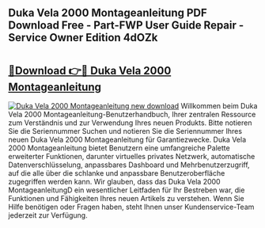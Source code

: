 ## Duka Vela 2000 Montageanleitung PDF Download Free - Part-FWP User Guide Repair - Service Owner Edition 4dOZk

# <h2><a href="http://df7a4t.blite.top/?on=Duka+Vela+2000+Montageanleitung">🔗Download 👉🔴 Duka Vela 2000 Montageanleitung</a></h2>

[![Duka Vela 2000 Montageanleitung new download](https://i.imgur.com/lujVjoI.png)](http://df7a4t.blite.top/?on=Duka+Vela+2000+Montageanleitung)
Willkommen beim Duka Vela 2000 Montageanleitung-Benutzerhandbuch, Ihrer zentralen Ressource zum Verständnis und zur Verwendung Ihres neuen Produkts. Bitte notieren Sie die Seriennummer Suchen und notieren Sie die Seriennummer Ihres neuen Duka Vela 2000 Montageanleitung für Garantiezwecke. Duka Vela 2000 Montageanleitung bietet Benutzern eine umfangreiche Palette erweiterter Funktionen, darunter virtuelles privates Netzwerk, automatische Datenverschlüsselung, anpassbares Dashboard und Mehrbenutzerzugriff, auf die alle über die schlanke und anpassbare Benutzeroberfläche zugegriffen werden kann. Wir glauben, dass das Duka Vela 2000 MontageanleitungD ein wesentlicher Leitfaden für Ihr Bestreben war, die Funktionen und Fähigkeiten Ihres neuen Artikels zu verstehen. Wenn Sie Hilfe benötigen oder Fragen haben, steht Ihnen unser Kundenservice-Team jederzeit zur Verfügung.
